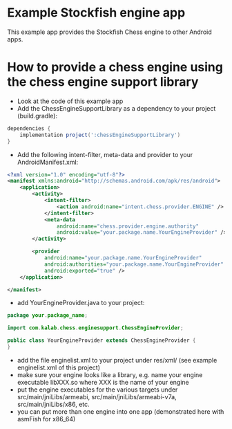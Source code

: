# Example Stockfish engine app #

This example app provides the Stockfish Chess engine to other Android apps.

# How to provide a chess engine using the chess engine support library #

  * Look at the code of this example app
  * Add the ChessEngineSupportLibrary as a dependency to your project (build.gradle):

```groovy
dependencies {
    implementation project(':chessEngineSupportLibrary')
}  
```
  
  * Add the following intent-filter, meta-data and provider to your AndroidManifest.xml:

```xml
<?xml version="1.0" encoding="utf-8"?>
<manifest xmlns:android="http://schemas.android.com/apk/res/android">
    <application>
        <activity>
            <intent-filter>
                <action android:name="intent.chess.provider.ENGINE" />
            </intent-filter>
            <meta-data
                android:name="chess.provider.engine.authority"
                android:value="your.package.name.YourEngineProvider" />
        </activity>

        <provider
            android:name="your.package.name.YourEngineProvider"
            android:authorities="your.package.name.YourEngineProvider"
            android:exported="true" />
    </application>

</manifest>
```
  * add YourEngineProvider.java to your project:

```java
package your.package_name;

import com.kalab.chess.enginesupport.ChessEngineProvider;

public class YourEngineProvider extends ChessEngineProvider {
}
```
  * add the file enginelist.xml to your project under res/xml/ (see example enginelist.xml of this project)
  * make sure your engine looks like a library, e.g. name your engine executable libXXX.so where XXX is the name of your engine
  * put the engine executables for the various targets under src/main/jniLibs/armeabi, src/main/jniLibs/armeabi-v7a, src/main/jniLibs/x86, etc.
  * you can put more than one engine into one app (demonstrated here with asmFish for x86_64)
